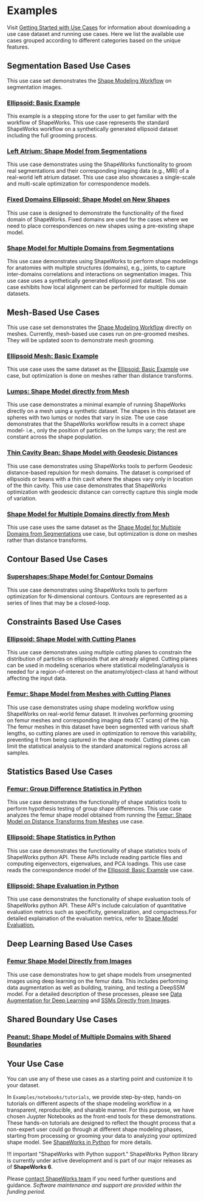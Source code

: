 # Examples

Visit [Getting Started with Use Cases](../use-cases/use-cases.md) for information about downloading a use case dataset and running use cases.
Here we list the available use cases grouped according to different categories based on the unique features.

## Segmentation Based Use Cases
This use case set demonstrates the [Shape Modeling Workflow](../getting-started/workflow.md) on segmentation images. 

### [Ellipsoid: Basic Example](../use-cases/segmentation-based/ellipsoid.md)
This example is a stepping stone for the user to get familiar with the workflow of ShapeWorks. This use case represents the standard ShapeWorks workflow on a synthetically generated ellipsoid dataset including the full grooming process.

### [Left Atrium: Shape Model from Segmentations](../use-cases/segmentation-based/left-atrium.md)
This use case demonstrates using the ShapeWorks functionality to groom real segmentations and their corresponding imaging data (e.g., MRI) of a real-world left atrium dataset. This use case also showcases a single-scale and multi-scale optimization for correspondence models.

### [Fixed Domains Ellipsoid: Shape Model on New Shapes](../use-cases/segmentation-based/fixed-domain-ellipsoid.md)
This use case is designed to demonstrate the functionality of the fixed domain of ShapeWorks. Fixed domains are used for the cases where we need to place correspondences on new shapes using a pre-existing shape model. 

### [Shape Model for Multiple Domains from Segmentations](../use-cases/segmentation-based/ellipsoid-multiple-domain.md)
This use case demonstrates using ShapeWorks to perform shape modelings for anatomies with multiple structures (domains), e.g., joints, to capture inter-domains correlations and interactions on segmentation images. This use case uses a synthetically generated ellipsoid joint dataset. This use case exhibits how local alignment can be performed for multiple domain datasets.


## Mesh-Based Use Cases
This use case set demonstrates the [Shape Modeling Workflow](../getting-started/workflow.md) directly on meshes. Currently, mesh-based use cases run on pre-groomed meshes. They will be updated soon to demonstrate mesh grooming.

### [Ellipsoid Mesh: Basic Example](../use-cases/mesh-based/ellipsoid_mesh.md)
This use case uses the same dataset as the [Ellipsoid: Basic Example](../use-cases/segmentation-based/ellipsoid.md) use case, but optimization is done on meshes rather than distance transforms. 

### [Lumps: Shape Model directly from Mesh](../use-cases/mesh-based/lumps.md)
This use case demonstrates a minimal example of running ShapeWorks directly on a mesh using a synthetic dataset. The shapes in this dataset are spheres with two lumps or nodes that vary in size. The use case demonstrates that the ShapeWorks workflow results in a correct shape model- i.e., only the position of particles on the lumps vary; the rest are constant across the shape population.

### [Thin Cavity Bean: Shape Model with Geodesic Distances](../use-cases/mesh-based/thin-cavity-bean.md)
This use case demonstrates using ShapeWorks tools to perform Geodesic distance-based repulsion for mesh domains. The dataset is comprised of ellipsoids or beans with a thin cavit where the shapes vary only in location of the thin cavity. This use case demonstrates that ShapeWorks optimization with geodescic distance can correctly capture this single mode of variation.

### [Shape Model for Multiple Domains directly from Mesh](../use-cases/mesh-based/ellipsoid-multiple-domain-mesh.md)
This use case uses the same dataset as the [Shape Model for Multiple Domains from Segmentations](../use-cases/segmentation-based/ellipsoid-multiple-domain.md) use case, but optimization is done on meshes rather than distance transforms.  

## Contour Based Use Cases
### [Supershapes:Shape Model for Contour Domains](../use-cases/contour-based/supershapes-contour.md)
This use case demonstrates using ShapeWorks tools to perform optimization for N-dimensional contours. Contours are represented as a series of lines that may be a closed-loop. 

## Constraints Based Use Cases
### [Ellipsoid: Shape Model with Cutting Planes](../use-cases/constraint-based/ellipsoid-cutting-planes.md)
This use case demonstrates using multiple cutting planes to constrain the distribution of particles on ellipsoids that are already aligned. Cutting planes can be used in modeling scenarios where statistical modeling/analysis is needed for a region-of-interest on the anatomy/object-class at hand without affecting the input data. 

### [Femur: Shape Model from Meshes with Cutting Planes](../use-cases/constraint-based/femur-cutting-planes.md)
This use case demonstrates using shape modeling workflow using ShapeWorks on real-world femur dataset. It involves performing grooming on femur meshes and corresponding imaging data (CT scans) of the hip. The femur meshes in this dataset have been segmented with various shaft lengths, so cutting planes are used in optimization to remove this variability, preventing it from being captured in the shape model. Cutting planes can limit the statistical analysis to the standard anatomical regions across all samples.

## Statistics Based Use Cases
### [Femur: Group Difference Statistics in Python](../use-cases/stats-based/femur-pvalues.md)
This use case demonstrates the functionality of shape statistics tools to perform hypothesis testing of group shape differences. This use case analyzes the femur shape model obtained from running the [Femur: Shape Model on Distance Transforms from Meshes](../use-cases/mesh-based/femur.md) use case. 

### [Ellipsoid: Shape Statistics in Python](../use-cases/stats-based/ellipsoid-pca.md)
This use case demonstrates the functionality of shape statistics tools of ShapeWorks python API. These APIs include reading particle files and computing eigenvectors, eigenvalues, and PCA loadings. This use case reads the correspondence model of the [Ellipsoid: Basic Example](../use-cases/segmentation-based/ellipsoid.md) use case. 

### [Ellipsoid: Shape Evaluation in Python](../use-cases/stats-based/ellipsoid-evaluate.md)
This use case demonstrates the functionality of shape evaluation tools of ShapeWorks python API. These API's include calculation of quantitative evaluation metrics such as specificity, generalization, and compactness.For detailed explaination of the evaluation metrics, refer to [Shape Model Evaluation.](../new/ssm-eval.md) 

## Deep Learning Based Use Cases
### [Femur Shape Model Directly from Images](../use-cases/deep-learning-based/deep-ssm-femur.md)
This use case demonstrates how to get shape models from unsegmented images using deep learning on the femur data. This includes performing data augmentation as well as building, training, and testing a DeepSSM model. For a detailed description of these processes, please see [Data Augmentation for Deep Learning](../deep-learning/data-augmentation.md) and [SSMs Directly from Images](../deep-learning/deep-ssm.md).

## Shared Boundary Use Cases
### [Peanut: Shape Model of Multiple Domains with Shared Boundaries](../use-cases/shared-boundary-based/peanut.md)

## Your Use Case

You can use any of these use cases as a starting point and customize it to your dataset. 

In `Examples/notebooks/tutorials`, we provide step-by-step, hands-on tutorials on different aspects of the shape modeling workflow in a transparent, reproducible, and sharable manner. For this purpose, we have chosen Juypter Notebooks as the front-end tools for these demonstrations. These hands-on tutorials are designed to reflect the thought process that a non-expert user could go through at different shape modeling phases, starting from processing or grooming your data to analyzing your optimized shape model. See [ShapeWorks in Python](../new/shapeworks-python.md) for more details.

!!! important "ShapeWorks with Python support."
    ShapeWorks Python library is currently under active development and is part of our major releases as of **ShapeWorks 6**. 


Please [contact ShapeWorks team](../about/contact.md) if you need further questions and guidance. _Software maintenance and support are provided within the funding period._
